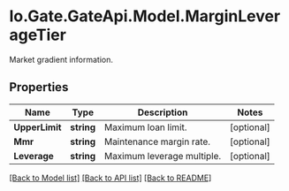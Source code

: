 
# Io.Gate.GateApi.Model.MarginLeverageTier

Market gradient information.

## Properties

Name | Type | Description | Notes
------------ | ------------- | ------------- | -------------
**UpperLimit** | **string** | Maximum loan limit. | [optional] 
**Mmr** | **string** | Maintenance margin rate. | [optional] 
**Leverage** | **string** | Maximum leverage multiple. | [optional] 

[[Back to Model list]](../README.md#documentation-for-models)
[[Back to API list]](../README.md#documentation-for-api-endpoints)
[[Back to README]](../README.md)
